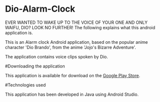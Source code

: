 # Dio-Alarm-Clock

EVER WANTED TO WAKE UP TO THE VOICE OF YOUR ONE AND ONLY WAIFU, DIO? LOOK NO FURTHER! The following explains what this android application is.

This is an Alarm clock Android application, based on the popular anime character 'Dio Brando', from the anime 'Jojo's Bizarre Adventure'.

The application contains voice clips spoken by Dio.

#Downloading the application

This application is available for download on the [Google Play Store](https://play.google.com/store/apps/details?id=com.alarm.dio.kyoudai.dioalarmclock). 

#Technologies used

This application has been developed in Java using Android Studio.





